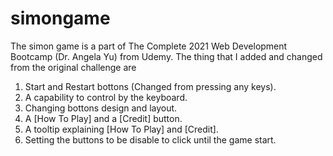 # simongame

The simon game is a part of The Complete 2021 Web Development Bootcamp (Dr. Angela Yu) from Udemy.
The thing that I added and changed from the original challenge are

1. Start and Restart bottons (Changed from pressing any keys).
2. A capability to control by the keyboard.
3. Changing bottons design and layout.
4. A [How To Play] and a [Credit] button.
5. A tooltip explaining [How To Play] and [Credit].
6. Setting the buttons to be disable to click until the game start.

